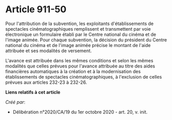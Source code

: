 # Article 911-50

Pour l'attribution de la subvention, les exploitants d'établissements de spectacles cinématographiques remplissent et
transmettent par voie électronique un formulaire établi par le Centre national du cinéma et de l'image animée. Pour chaque
subvention, la décision du président du Centre national du cinéma et de l'image animée précise le montant de l'aide attribuée
et ses modalités de versement.

L'avance est attribuée dans les mêmes conditions et selon les mêmes modalités que celles prévues pour l'avance attribuée au
titre des aides financières automatiques à la création et à la modernisation des établissements de spectacles
cinématographiques, à l'exclusion de celles prévues aux articles 232-23 à 232-26.

**Liens relatifs à cet article**

_Créé par_:

  - Délibération n°2020/CA/19 du 1er octobre 2020 - art. 20, v. init.
